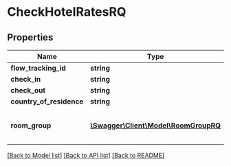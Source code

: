 # CheckHotelRatesRQ

## Properties
Name | Type | Description | Notes
------------ | ------------- | ------------- | -------------
**flow_tracking_id** | **string** |  | 
**check_in** | **string** |  | 
**check_out** | **string** |  | 
**country_of_residence** | **string** |  | 
**room_group** | [**\Swagger\Client\Model\RoomGroupRQ**](RoomGroupRQ.md) | RoomGroup obtained with HotelAvailability method. | 

[[Back to Model list]](../README.md#documentation-for-models) [[Back to API list]](../README.md#documentation-for-api-endpoints) [[Back to README]](../README.md)


